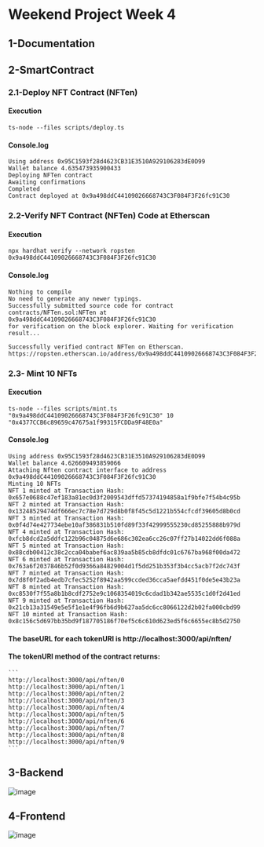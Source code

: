# Weekend Project Week 4

## 1-Documentation

## 2-SmartContract

### 2.1-Deploy NFT Contract (NFTen)

#### Execution

```
ts-node --files scripts/deploy.ts
```

#### Console.log

```
Using address 0x95C1593f28d4623CB31E3510A929106283dE0D99
Wallet balance 4.635473935900433
Deploying NFTen contract
Awaiting confirmations
Completed
Contract deployed at 0x9a498ddC44109026668743C3F084F3F26fc91C30
```

### 2.2-Verify NFT Contract (NFTen) Code at Etherscan

#### Execution

```
npx hardhat verify --network ropsten 0x9a498ddC44109026668743C3F084F3F26fc91C30
```

#### Console.log

```
Nothing to compile
No need to generate any newer typings.
Successfully submitted source code for contract
contracts/NFTen.sol:NFTen at 0x9a498ddC44109026668743C3F084F3F26fc91C30
for verification on the block explorer. Waiting for verification result...

Successfully verified contract NFTen on Etherscan.
https://ropsten.etherscan.io/address/0x9a498ddC44109026668743C3F084F3F26fc91C30#code
```

### 2.3- Mint 10 NFTs

#### Execution

```
ts-node --files scripts/mint.ts "0x9a498ddC44109026668743C3F084F3F26fc91C30" 10 "0x4377CCB6c89659c47675a1f99315FCDDa9F48E0a"
```

#### Console.log

```
Using address 0x95C1593f28d4623CB31E3510A929106283dE0D99
Wallet balance 4.626609493859066
Attaching Nften contract interface to address 0x9a498ddC44109026668743C3F084F3F26fc91C30
Minting 10 NFTs
NFT 1 minted at Transaction Hash: 0x657e0688c47ef183a81ec0d3f2009543dffd57374194858a1f9bfe7f54b4c95b
NFT 2 minted at Transaction Hash: 0x13248529474df666ec7c78e7d729d8b0f8f45c5d1221b554cfcdf39605d8b0cd
NFT 3 minted at Transaction Hash: 0x0f4d74e427734ebe10af386831b510fd89f33f42999555230cd85255888b979d
NFT 4 minted at Transaction Hash: 0xfcb8dcd2a5ddfc122b96c04875d6e686c302ea6cc26c07ff27b14022dd6f088a
NFT 5 minted at Transaction Hash: 0x88cdb00412c38c2cca04babef6ac839aa5b85cb8dfdc01c6767ba968f00da472
NFT 6 minted at Transaction Hash: 0x763a6f2037846b52f0d9366a84829004d1f5dd251b353f3b4cc5acb7f2dc743f
NFT 7 minted at Transaction Hash: 0x7d8f0f2adb4edb7cfec5252f8942aa599ccded36cca5aefdd451f0de5e43b23a
NFT 8 minted at Transaction Hash: 0xc8530f7f55a8b1b8cdf2752e9c1068354019c6cdad1b342ae5535c1d0f2d41ed
NFT 9 minted at Transaction Hash: 0x21cb13a31549e5e5f1e1e4f96fb6d9b627aa5dc6cc8066122d2b02fa000cbd99
NFT 10 minted at Transaction Hash: 0x8c156c5d697bb35bd9f187705186f70ef5c6c610d623ed5f6c6655ec8b5d2750
```

#### The baseURL for each tokenURI is http://localhost:3000/api/nften/

#### The tokenURI method of the contract returns:

    ```
    http://localhost:3000/api/nften/0
    http://localhost:3000/api/nften/1
    http://localhost:3000/api/nften/2
    http://localhost:3000/api/nften/3
    http://localhost:3000/api/nften/4
    http://localhost:3000/api/nften/5
    http://localhost:3000/api/nften/6
    http://localhost:3000/api/nften/7
    http://localhost:3000/api/nften/8
    http://localhost:3000/api/nften/9
    ```

## 3-Backend
![image](https://user-images.githubusercontent.com/1132603/179391378-79e823da-21b9-46f7-80bc-32268433651b.png)

## 4-Frontend
![image](https://user-images.githubusercontent.com/1132603/179392219-362ad231-ece3-475c-adf5-a74adceb7305.png)
